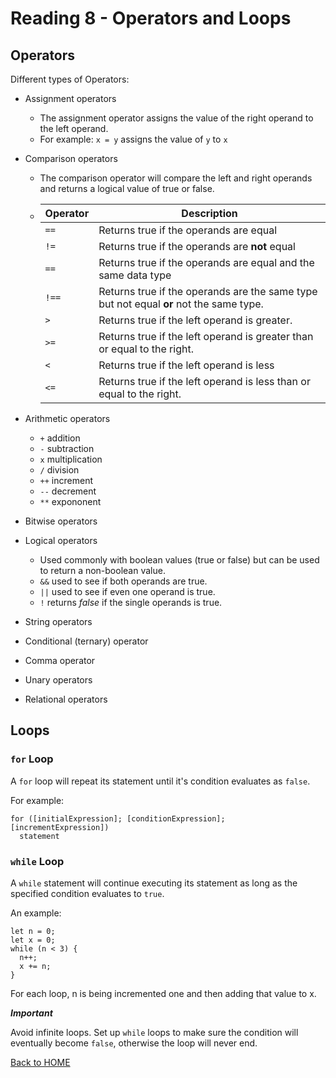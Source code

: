 # Reading 8 - Operators and Loops

## Operators

Different types of Operators:
- Assignment operators
    - The assignment operator assigns the value of the right operand to the left operand.
    - For example: `x = y` assigns the value of `y` to `x`
- Comparison operators
    - The comparison operator will compare the left and right operands and returns a logical value of true or false.
    - Operator | Description
         ------|-----------
        `==`| Returns true if the operands are equal
        `!=`| Returns true if the operands are **not** equal
        `==`| Returns true if the operands are equal and the same data type
        `!==`| Returns true if the operands are the same type but not equal **or** not the same type.
        `>`| Returns true if the left operand is greater.
        `>=`| Returns true if the left operand is greater than or equal to the right.
        `<`| Returns true if the left operand is less
        `<=`| Returns true if the left operand is less than or equal to the right.

- Arithmetic operators
    - `+` addition
    - `-` subtraction
    - `x` multiplication
    - `/` division
    - `++` increment
    - `--` decrement
    - `**` expononent
- Bitwise operators
- Logical operators
    - Used commonly with boolean values (true or false) but can be used to return a non-boolean value.
    - `&&` used to see if both operands are true.
    - `||` used to see if even one operand is true.
    - `!` returns *false* if the single operands is true.
- String operators
- Conditional (ternary) operator
- Comma operator
- Unary operators
- Relational operators

## Loops

### `for` Loop

A `for` loop will repeat its statement until it's condition evaluates as `false`.

For example:

```
for ([initialExpression]; [conditionExpression]; [incrementExpression])
  statement
```

### `while` Loop

A `while` statement will continue executing its statement as long as the specified condition evaluates to `true`.

An example:

```
let n = 0;
let x = 0;
while (n < 3) {
  n++;
  x += n;
}
```

For each loop, n is being incremented one and then adding that value to x.

***Important***

Avoid infinite loops. Set up `while` loops to make sure the condition will eventually become `false`, otherwise the loop will never end.

[Back to HOME](../README.md)